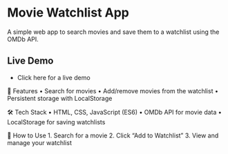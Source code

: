 # Movie Watchlist App

A simple web app to search movies and save them to a watchlist using the OMDb API.

## Live Demo
- Click here for a live demo

🚀 Features
	•	Search for movies
	•	Add/remove movies from the watchlist
	•	Persistent storage with LocalStorage

🛠️ Tech Stack
	•	HTML, CSS, JavaScript (ES6)
	•	OMDb API for movie data
	•	LocalStorage for saving watchlists

📌 How to Use
	1.	Search for a movie
	2.	Click “Add to Watchlist”
	3.	View and manage your watchlist
